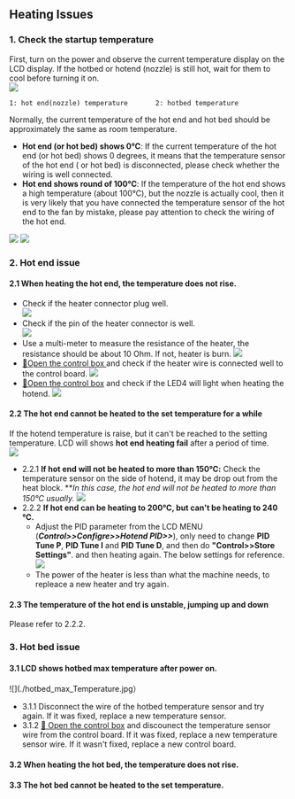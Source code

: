 ## Heating Issues
### 1. Check the startup temperature
First, turn on the power and observe the current temperature display on the LCD display. If the hotbed or hotend (nozzle) is still hot, wait for them to cool before turning it on.  
![](./LCD_screen.jpg)  
> 
    1: hot end(nozzle) temperature       2: hotbed temperature
Normally, the current temperature of the hot end and hot bed should be approximately the same as room temperature. 
- **Hot end (or hot bed) shows 0℃**: If the current temperature of the hot end (or hot bed) shows 0 degrees, it means that the temperature sensor of the hot end ( or hot bed) is disconnected, please check whether the wiring is well connected.   
- **Hot end shows round of 100℃**: If the temperature of the hot end shows a high temperature (about 100℃), but the nozzle is actually cool, then it is very likely that you have connected the temperature sensor of the hot end to the fan by mistake, please pay attention to check the wiring of the hot end.   

![](./Hotbed_wiring.jpg)           ![](./Hotend_wiring.jpg)     
        
 
### 2. Hot end issue
#### 2.1 When heating the hot end, the temperature does not rise.
- Check if the heater connector plug well.  
![](./hotend_heater.jpg)    
- Check if the pin of the heater connector is well.  
![](./pinofconnector.jpg)
- Use a multi-meter to measure the resistance of the heater, the resistance should be about 10 Ohm. If not, heater is burn.
![](./Measure.jpg)
- [:link:Open the control box ](../How_to_open_the_control_box.jpg) and check if the heater wire is connected well to the control board.
![](./WireOfheater.jpg)
- [:link:Open the control box](../How_to_open_the_control_box.jpg) and check if the LED4 will light when heating the hotend. 
![](./LEDs.jpg)

#### 2.2 The hot end cannot be heated to the set temperature for a while
If the hotend temperature is raise, but it can't be reached to the setting temperature. LCD will shows **hot end heating fail** after a period of time.  
![](./hotend_heating_fail.jpg)

- 2.2.1 **If hot end will not be heated to more than 150℃:** Check the temperature sensor on the side of hotend, it may be drop out from the heat block. ***In this case, the hot end will not be heated to more than 150℃ usually.*
![](sensorhotenddrop.jpg)
- 2.2.2 **If hot end can be heating to 200℃, but can't be heating to 240 ℃.** 
  - Adjust the PID parameter from the LCD MENU (***Control>>Configre>>Hotend PID>>***), only need to change **PID Tune P**, **PID Tune I** and **PID Tune D**, and then do **"Control>>Store Settings"**. and then heating again. The below settings for reference.
![](./PIDsettings.jpg)
  - The power of the heater is less than what the machine needs, to repleace a new heater and try again. 

#### 2.3 The temperature of the hot end is unstable, jumping up and down
Please refer to 2.2.2.

### 3. Hot bed issue
#### 3.1 LCD shows hotbed max temperature after power on.
![](./hotbed_max_Temperature.jpg）
- 3.1.1 Disconnect the wire of the hotbed temperature sensor and try again. If it was fixed, replace a new temperature sensor.
- 3.1.2 [:link: Open the control box](../How_to_open_the_control_box.jpg) and discounect the temperature sensor wire from the control board. If it was fixed, replace a new temperature sensor wire. If it wasn't fixed, replace a new control board.

#### 3.2 When heating the hot bed, the temperature does not rise.

#### 3.3 The hot bed cannot be heated to the set temperature.

